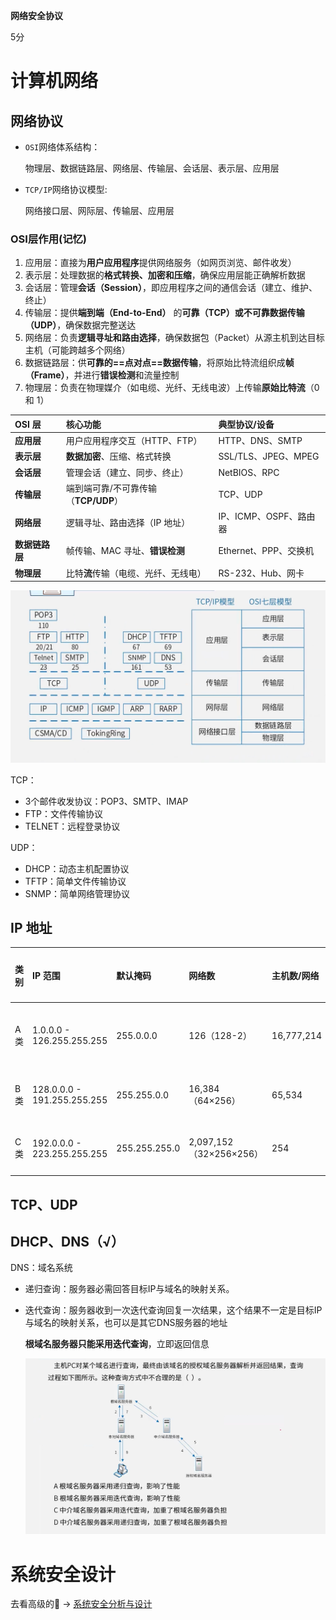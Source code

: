 **网络安全协议**

5分

# 计算机网络

## 网络协议

- `OSI`网络体系结构：

  物理层、数据链路层、网络层、传输层、会话层、表示层、应用层

- `TCP/IP`网络协议模型:

  网络接口层、网际层、传输层、应用层 



### OSI层作用(记忆)

1. 应用层：直接为**用户应用程序**提供网络服务（如网页浏览、邮件收发）
2. 表示层：处理数据的**格式转换、加密和压缩**，确保应用层能正确解析数据
3. 会话层：管理**会话（Session）**，即应用程序之间的通信会话（建立、维护、终止）
4. 传输层：提供**端到端（End-to-End）** 的**可靠（TCP）**或**不可靠数据传输（UDP）**，确保数据完整送达
5. 网络层：负责**逻辑寻址和路由选择**，确保数据包（Packet）从源主机到达目标主机（可能跨越多个网络）
6. 数据链路层：供**可靠的==点对点==数据传输**，将原始比特流组织成**帧（Frame）**，并进行**错误检测**和流量控制
7. 物理层：负责在物理媒介（如电缆、光纤、无线电波）上传输**原始比特流**（0 和 1）

| **OSI 层**     | **核心功能**                         | **典型协议/设备**      |
| :------------- | :----------------------------------- | :--------------------- |
| **应用层**     | 用户应用程序交互（HTTP、FTP）        | HTTP、DNS、SMTP        |
| **表示层**     | **数据加密**、压缩、格式转换         | SSL/TLS、JPEG、MPEG    |
| **会话层**     | 管理会话（建立、同步、终止）         | NetBIOS、RPC           |
| **传输层**     | 端到端可靠/不可靠传输（**TCP/UDP**） | TCP、UDP               |
| **网络层**     | 逻辑寻址、路由选择（IP 地址）        | IP、ICMP、OSPF、路由器 |
| **数据链路层** | 帧传输、MAC 寻址、**错误检测**       | Ethernet、PPP、交换机  |
| **物理层**     | 比特**流**传输（电缆、光纤、无线电） | RS-232、Hub、网卡      |

<img src="./Image/4-1.jpg" alt="" width="800">

TCP：

- 3个邮件收发协议：POP3、SMTP、IMAP
- FTP：文件传输协议
- TELNET：远程登录协议

UDP：

- DHCP：动态主机配置协议
- TFTP：简单文件传输协议
- SNMP：简单网络管理协议



## IP 地址

| **类别** | **IP 范围**                 | **默认掩码**  | **网络数**              | **主机数/网络** | **适用场景** |
| :------- | :-------------------------- | :------------ | :---------------------- | :-------------- | :----------- |
| A 类     | 1.0.0.0 - 126.255.255.255   | 255.0.0.0     | 126（128-2）            | 16,777,214      | 超大型网络   |
| B 类     | 128.0.0.0 - 191.255.255.255 | 255.255.0.0   | 16,384（64×256）        | 65,534          | 中型网络     |
| C 类     | 192.0.0.0 - 223.255.255.255 | 255.255.255.0 | 2,097,152（32×256×256） | 254             | 小型网络     |



## TCP、UDP

## DHCP、DNS（√）

DNS：域名系统

- 递归查询：服务器必需回答目标IP与域名的映射关系。

- 迭代查询：服务器收到一次迭代查询回复一次结果，这个结果不一定是目标IP与域名的映射关系，也可以是其它DNS服务器的地址

  **根域名服务器只能采用迭代查询**，立即返回信息

  <img src="./Image/4-2.jpg" alt="" width="800">



# 系统安全设计

去看高级的:dog: -> [系统安全分析与设计](../系统架构设计师/11.系统安全分析与设计.md "系统架构设计师")
